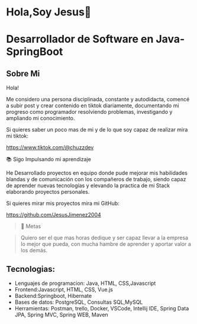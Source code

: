 <h1 align="left">Hola,Soy Jesus👋 </h1>
<h1 align="left">Desarrollador de Software en Java-SpringBoot</h1>

###
<h2 align="left">Sobre Mi</h2>
<p align="left">Hola!

Me considero una persona disciplinada, constante y autodidacta, comencé a subir post y crear contenido en tiktok diariamente, documentando mi progreso como programador resolviendo problemas, investigando y ampliando mi conocimiento.

Si quieres saber un poco mas de mi y de lo que soy capaz de realizar mira mi tiktok:

https://www.tiktok.com/@chuzzdev

📚 Sigo Impulsando mi aprendizaje <br>

He Desarrollado proyectos en equipo donde pude mejorar mis habilidades blandas y de comunicación con los compañeros de trabajo, siendo capaz de aprender nuevas tecnologías y elevando la practica de mi Stack elaborando proyectos personales.

Si quieres mirar mis proyectos mira mi GitHub:

https://github.com/JesusJimenez2004

>🎯 Metas <br>

>Quiero ser el que mas horas dedique y ser capaz llevar a la empresa lo mejor que pueda, con mucha hambre de aprender y aportar valor a los demás.
</p>

###

<h2 align="left">Tecnologias:</h2>

<ul>
  
<li>Lenguajes de programacion: Java, HTML, CSS,Javascript

<li>Frontend:Javascript, HTML, CSS, Vue.js

<li>Backend:Springboot, Hibernate

<li>Bases de datos: PostgreSQL, Consultas SQL,MySQL

<li>Herramientas: Postman, trello, Docker, VSCode, Intellij IDE, Spring Data JPA, Spring MVC, Spring WEB, Maven
</ul>


